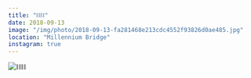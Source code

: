 ```yaml
---
title: "⛓⛓"
date: 2018-09-13
image: "/img/photo/2018-09-13-fa281468e213cdc4552f93826d0ae485.jpg"
location: "Millennium Bridge"
instagram: true
---
```


![⛓⛓](/img/photo/2018-09-13-fa281468e213cdc4552f93826d0ae485.jpg)

